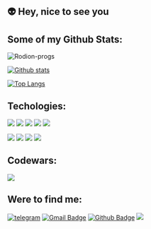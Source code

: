 ## :alien: Hey, nice to see you

## Some of my Github Stats:
<p align=left> <img src=https://komarev.com/ghpvc/?username=Rodion-progs alt=Rodion-progs /> </p>

[![Github stats](https://github-readme-stats.vercel.app/api?username=Rodion-progs&show_icons=true&include_all_commits=true&theme=onedark)](https://github.com/Rodion-progs/github-readme-stats)

[![Top Langs](https://github-readme-stats.vercel.app/api/top-langs/?username=Rodion-progs&layout=compact&theme=onedark&card_width=445)](https://github.com/Rodion-progs/github-readme-stats)


## Techologies:
![](https://img.shields.io/badge/-React.js-61DAFB?logo=react&logoColor=white&style=flat)
![](https://img.shields.io/badge/-JavaScript-F7DF1E?logo=JavaScript&logoColor=white&style=flat)
![](https://img.shields.io/badge/-CSS-1572B6?logo=CSS3&logoColor=white&style=flat)
![](https://img.shields.io/badge/-html-E34F26?logo=html5&logoColor=white&style=flat)
![](https://img.shields.io/badge/-Node.js-339933?logo=Node.js&logoColor=white&style=flat)

![](https://img.shields.io/badge/-Vue.js-4FC08D?logo=Vue.js&logoColor=white&style=flat)
![](https://img.shields.io/badge/-Sass-CC6699?logo=Sass&logoColor=white&style=flat)
![](https://img.shields.io/badge/-Webpack-8DD6F9?logo=Webpack&logoColor=white&style=flat)
![](https://img.shields.io/badge/-Bootstrap-7952B3?logo=Bootstrap&logoColor=white&style=flat)

## Codewars:
<a href="https://www.codewars.com/users/Rodion-progs" ><img src="https://www.codewars.com/users/Rodion-progs/badges/large"></img></a>

## Were to find me:
[![telegram](https://img.shields.io/badge/-Rodion-progs?style=flat&logo=telegram&logoColor=white&link=https://t.me/RodionAs)](https://t.me/RodionAs)
[![Gmail Badge](https://img.shields.io/badge/-Rodion-progs@gmail.com-c14438?style=flat&logo=Gmail&logoColor=white&link=mailto:Asatov.Rodion@gmail.com)](mailto:Asatov.Rodion@gmail.com) 
[![Github Badge](https://img.shields.io/badge/-Rodion-progs-grey?style=flat&logo=github&logoColor=white&link=https://github.com/Rodion-progs/)](https://www.github.com/Rodion-progs/) 
<a href="https://www.hackerrank.com/as1405503">![](https://img.shields.io/badge/-hackerRank-2EC866?logo=hackerRank&logoColor=white&style=flat)</a>



